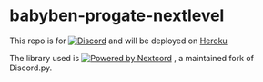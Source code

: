 # babyben-progate-nextlevel

This repo is for [![Discord](https://img.shields.io/discord/927864766070919168?color=7289DA&logo=discord&logoColor=white)](https://discord.gg/YwXJgsGEdk "Progate Next Level Server")
and will be deployed on [Heroku](https://babyben.herokuapp.com) 

The library used is [![Powered by Nextcord](https://custom-icon-badges.herokuapp.com/badge/-Powered%20by%20Nextcord-0d1620?logo=nextcord)](https://github.com/nextcord/nextcord "Powered by Nextcord Python API Wrapper")
, a maintained fork of Discord.py.
